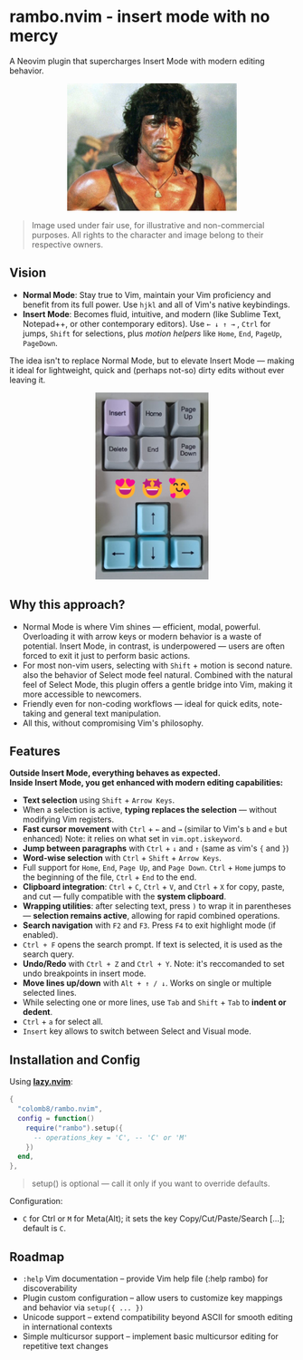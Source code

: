 # rambo.nvim - insert mode with no mercy

A Neovim plugin that supercharges Insert Mode with modern editing behavior.
<p align="center"><img src="media/Rambo-1200x900.jpg" alt="insert mode with no mercy" width="300"/></p>

>Image used under fair use, for illustrative and non-commercial purposes. All rights to the character and image belong to their respective owners.

## Vision

- **Normal Mode**: Stay true to Vim, maintain your Vim proficiency and benefit from its full power. Use `hjkl` and all of Vim's native keybindings.
- **Insert Mode**: Becomes fluid, intuitive, and modern (like Sublime Text, Notepad++, or other contemporary editors). Use `← ↓ ↑ →` , `Ctrl` for jumps, `Shift` for selections, plus *motion helpers* like `Home`, `End`, `PageUp`, `PageDown`.

The idea isn't to replace Normal Mode, but to elevate Insert Mode — making it ideal for lightweight, quick and (perhaps not-so) dirty edits without ever leaving it.

<p align="center"><img src="media/lovethesekeys.jpg" alt="Love these keys..." width="200"/></p>

## Why this approach?

- Normal Mode is where Vim shines — efficient, modal, powerful. Overloading it with arrow keys or modern behavior is a waste of potential. Insert Mode, in contrast, is underpowered — users are often forced to exit it just to perform basic actions.
- For most non-vim users, selecting with `Shift` + motion is second nature. also the behavior of Select mode feel natural. Combined with the natural feel of Select Mode, this plugin offers a gentle bridge into Vim, making it more accessible to newcomers.
- Friendly even for non-coding workflows — ideal for quick edits, note-taking and general text manipulation.
- All this, without compromising Vim's philosophy.

## Features

**Outside Insert Mode, everything behaves as expected.**  
**Inside Insert Mode, you get enhanced with modern editing capabilities:**

- **Text selection** using `Shift` + `Arrow Keys`.
- When a selection is active, **typing replaces the selection** — without modifying Vim registers.
- **Fast cursor movement** with `Ctrl` + `←` and `→` (similar to Vim's `b` and `e` but enhanced) Note: it relies on what set in `vim.opt.iskeyword`.
- **Jump between paragraphs** with `Ctrl` + `↓` and `↑` (same as vim's `{` and `}`)
- **Word-wise selection** with `Ctrl` + `Shift` + `Arrow Keys`.
- Full support for `Home`, `End`, `Page Up`, and `Page Down`.
  `Ctrl` + `Home` jumps to the beginning of the file, `Ctrl` + `End` to the end.
- **Clipboard integration**: `Ctrl` + `C`, `Ctrl` + `V`, and `Ctrl` + `X` for copy, paste, and cut — fully compatible with the **system clipboard**.
- **Wrapping utilities**: after selecting text, press `)` to wrap it in parentheses — **selection remains active**, allowing for rapid combined operations.
- **Search navigation** with `F2` and `F3`. Press `F4` to exit highlight mode (if enabled).
- `Ctrl + F` opens the search prompt. If text is selected, it is used as the search query.
- **Undo/Redo** with `Ctrl + Z` and `Ctrl + Y`. Note: it's reccomanded to set undo breakpoints in insert mode.
- **Move lines up/down** with `Alt + ↑ / ↓`. Works on single or multiple selected lines.
- While selecting one or more lines, use `Tab` and `Shift` + `Tab` to **indent or dedent**.
- `Ctrl` + `a` for select all.
- `Insert` key allows to switch between Select and Visual mode.

## Installation and Config

Using [**lazy.nvim**](https://github.com/folke/lazy.nvim):

```lua
{
  "colomb8/rambo.nvim",
  config = function()
    require("rambo").setup({
      -- operations_key = 'C', -- 'C' or 'M'
    })
  end,
},
```
>setup() is optional — call it only if you want to override defaults.

Configuration:
- `C` for Ctrl or `M` for Meta(Alt); it sets the key Copy/Cut/Paste/Search [...]; default is `C`.


## Roadmap

- `:help` Vim documentation – provide Vim help file (:help rambo) for discoverability
- Plugin custom configuration – allow users to customize key mappings and behavior via `setup({ ... })`
- Unicode support – extend compatibility beyond ASCII for smooth editing in international contexts
- Simple multicursor support – implement basic multicursor editing for repetitive text changes

